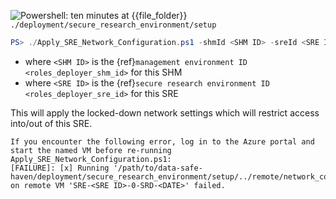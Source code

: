 ![Powershell: ten minutes](https://img.shields.io/static/v1?style=for-the-badge&logo=powershell&label=local&color=blue&message=ten%20minutes) at {{file_folder}} `./deployment/secure_research_environment/setup`

```powershell
PS> ./Apply_SRE_Network_Configuration.ps1 -shmId <SHM ID> -sreId <SRE ID>
```

- where `<SHM ID>` is the {ref}`management environment ID <roles_deployer_shm_id>` for this SHM
- where `<SRE ID>` is the {ref}`secure research environment ID <roles_deployer_sre_id>` for this SRE

This will apply the locked-down network settings which will restrict access into/out of this SRE.

```{error}
If you encounter the following error, log in to the Azure portal and start the named VM before re-running Apply_SRE_Network_Configuration.ps1:
[FAILURE]: [x] Running '/path/to/data-safe-haven/deployment/secure_research_environment/setup/../remote/network_configuration/scripts/update_mirror_settings.sh' on remote VM 'SRE-<SRE ID>-0-SRD-<DATE>' failed.
```
